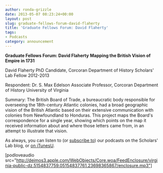 ```yaml
---
author: ronda-grizzle
date: 2013-05-07 08:23:24+00:00
layout: post
slug: graduate-fellows-forum-david-flaherty
title: 'Graduate Fellows Forum: David Flaherty'
tags:
- Podcasts
category: announcement
---
```


**Graduate Fellows Forum: David Flaherty**
**Mapping the British Vision of Empire in 1731**

David Flaherty
PhD Candidate, Corcoran Department of History
Scholars' Lab Fellow 2012-2013

Respondent:
Dr. S. Max Edelson
Associate Professor, Corcoran Department of History
University of Virginia

Summary:
The British Board of Trade, a bureaucratic body responsible for overseeing the 18th-century Atlantic colonies, had a broad geographic vision of the British Atlantic based on their extensive communication with colonies from Newfoundland to Honduras.  This project maps the Board's correspondence for a single year, showing which points on the map it received information about and where those letters came from, in an attempt to illustrate that vision.



As always, you can listen to (or [subscribe to](http://www.scholarslab.org/category/podcasts/)) our podcasts on the Scholars' Lab blog, or [on iTunesU](http://itunes.apple.com/us/itunes-u/scholars-lab-speaker-series/id401906619).

[podloveaudio src="http://deimos3.apple.com/WebObjects/Core.woa/FeedEnclosure/virginia-public-dz.5154837759.05154837761.23698365867/enclosure.mp3"]
